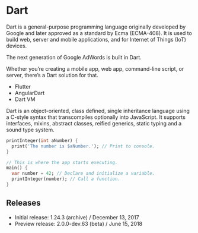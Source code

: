 # Dart

Dart is a general-purpose programming language originally developed by Google and later approved as a standard by Ecma (ECMA-408). It is used to build web, server and mobile applications, and for Internet of Things (IoT) devices.

The next generation of Google AdWords is built in Dart. 

Whether you’re creating a mobile app, web app, command-line script, or server, there’s a Dart solution for that.

* Flutter
* AngularDart
* Dart VM

Dart is an object-oriented, class defined, single inheritance language using a C-style syntax that transcompiles optionally into JavaScript. It supports interfaces, mixins, abstract classes, reified generics, static typing and a sound type system.

```Dart
printInteger(int aNumber) {
  print('The number is $aNumber.'); // Print to console.
}

// This is where the app starts executing.
main() {
  var number = 42; // Declare and initialize a variable.
  printInteger(number); // Call a function.
}
```

## Releases

* Initial release: 1.24.3 (archive) / December 13, 2017
* Preview release: 2.0.0-dev.63 (beta) / June 15, 2018
